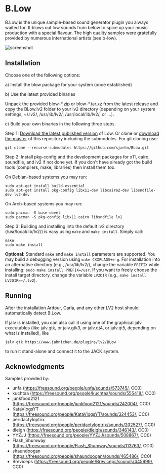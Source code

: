 # B.Low

B.Low is the unique sample-based sound generator plugin you always waited for.
It blows out low sounds from below to spice up your music production with a 
special flavour. The high quality samples were gratefully provided by 
numerous international artists (see b-low).

![screenshot](https://raw.githubusercontent.com/sjaehn/BLow/master/doc/screenshot.png "Screenshot from B.Low")


## Installation

Choose one of the following options:

a) Install the blow package for your system (once established)

b) Use the latest provided binaries

Unpack the provided blow-\*.zip or blow-\*.tar.xz from the latest release and 
copy the BLow.lv2 folder to your lv2 directory (depending on your system settings,
~/.lv2/, /usr/lib/lv2/, /usr/local/lib/lv2/, or ...).

c) Build your own binaries in the following three steps.

Step 1: [Download the latest published version](https://github.com/sjaehn/BLow/releases) of Low. Or clone or
[download the master](https://github.com/sjaehn/BLow/archive/master.zip) of this repository including the submodules. For git cloning use:
```
git clone --recurse-submodules https://github.com/sjaehn/BLow.git
```

Step 2: Install pkg-config and the development packages for x11, cairo, soundfile, and lv2 if not done yet. If you
don't have already got the build tools (compilers, make, libraries) then install them too.

On Debian-based systems you may run:
```
sudo apt-get install build-essential
sudo apt-get install pkg-config libx11-dev libcairo2-dev libsndfile-dev lv2-dev
```

On Arch-based systems you may run:
```
sudo pacman -S base-devel
sudo pacman -S pkg-config libx11 cairo libsndfile lv2
```

Step 3: Building and installing into the default lv2 directory (/usr/local/lib/lv2/) is easy using `make` and
`make install`. Simply call:
```
make
sudo make install
```

**Optional:** Standard `make` and `make install` parameters are supported. You may build a debugging version 
using `make CXXFLAGS+=-g`. For installation into an alternative directory (e.g., /usr/lib/lv2/), change the
variable `PREFIX` while installing: `sudo make install PREFIX=/usr`. If you want to freely choose the
install target directory, change the variable `LV2DIR` (e.g., `make install LV2DIR=~/.lv2`).


## Running

After the installation Ardour, Carla, and any other LV2 host should automatically detect B.Low.

If jalv is installed, you can also call it using one of the graphical jalv executables (like
jalv.gtk, or jalv.gtk3, or jalv.qt4, or jalv.qt5, depending on what is installed), like

```
jalv.gtk https://www.jahnichen.de/plugins/lv2/BLow
```

to run it stand-alone and connect it to the JACK system.


## Acknowledgments

Samples provided by:
* unfa (https://freesound.org/people/unfa/sounds/573745/, CC0)
* kuchtaa (https://freesound.org/people/kuchtaa/sounds/555418/, CC0)
* junkfood2121 (https://freesound.org/people/junkfood2121/sounds/242004/, CC0)
* KataVlogsYT (https://freesound.org/people/KataVlogsYT/sounds/324453/, CC0)
* peridactyloptrix (https://freesound.org/people/peridactyloptrix/sounds/202527/, CC0)
* dleigh (https://freesound.org/people/dleigh/sounds/346143/, CC0)
* YYZJJ (https://freesound.org/people/YYZJJ/sounds/508867/, CC0)
* Flash_Shumway (https://freesound.org/people/Flash_Shumway/sounds/113763/, CC0)
* shaundoogan (https://freesound.org/people/shaundoogan/sounds/465486/, CC0)
* Breviceps (https://freesound.org/people/Breviceps/sounds/445999/, CC0)

